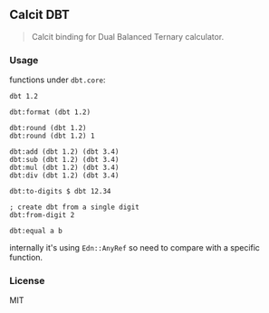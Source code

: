 ## Calcit DBT

> Calcit binding for Dual Balanced Ternary calculator.

### Usage

functions under `dbt.core`:

```cirru
dbt 1.2

dbt:format (dbt 1.2)

dbt:round (dbt 1.2)
dbt:round (dbt 1.2) 1

dbt:add (dbt 1.2) (dbt 3.4)
dbt:sub (dbt 1.2) (dbt 3.4)
dbt:mul (dbt 1.2) (dbt 3.4)
dbt:div (dbt 1.2) (dbt 3.4)

dbt:to-digits $ dbt 12.34

; create dbt from a single digit
dbt:from-digit 2

dbt:equal a b
```

internally it's using `Edn::AnyRef` so need to compare with a specific function.

### License

MIT
